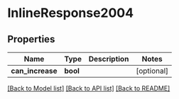 # InlineResponse2004

## Properties
Name | Type | Description | Notes
------------ | ------------- | ------------- | -------------
**can_increase** | **bool** |  | [optional] 

[[Back to Model list]](../README.md#documentation-for-models) [[Back to API list]](../README.md#documentation-for-api-endpoints) [[Back to README]](../README.md)


